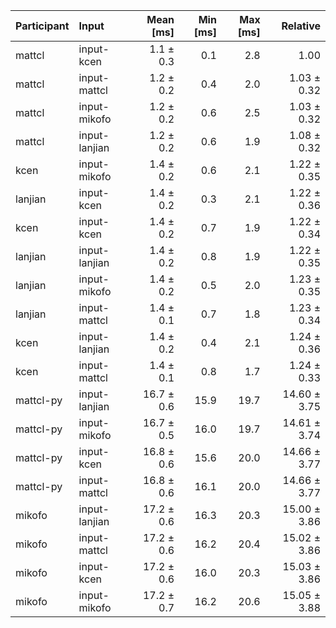 | Participant | Input | Mean [ms] | Min [ms] | Max [ms] | Relative |
|:---|:---|---:|---:|---:|---:|
| mattcl | input-kcen | 1.1 ± 0.3 | 0.1 | 2.8 | 1.00 |
| mattcl | input-mattcl | 1.2 ± 0.2 | 0.4 | 2.0 | 1.03 ± 0.32 |
| mattcl | input-mikofo | 1.2 ± 0.2 | 0.6 | 2.5 | 1.03 ± 0.32 |
| mattcl | input-lanjian | 1.2 ± 0.2 | 0.6 | 1.9 | 1.08 ± 0.32 |
| kcen | input-mikofo | 1.4 ± 0.2 | 0.6 | 2.1 | 1.22 ± 0.35 |
| lanjian | input-kcen | 1.4 ± 0.2 | 0.3 | 2.1 | 1.22 ± 0.36 |
| kcen | input-kcen | 1.4 ± 0.2 | 0.7 | 1.9 | 1.22 ± 0.34 |
| lanjian | input-lanjian | 1.4 ± 0.2 | 0.8 | 1.9 | 1.22 ± 0.35 |
| lanjian | input-mikofo | 1.4 ± 0.2 | 0.5 | 2.0 | 1.23 ± 0.35 |
| lanjian | input-mattcl | 1.4 ± 0.1 | 0.7 | 1.8 | 1.23 ± 0.34 |
| kcen | input-lanjian | 1.4 ± 0.2 | 0.4 | 2.1 | 1.24 ± 0.36 |
| kcen | input-mattcl | 1.4 ± 0.1 | 0.8 | 1.7 | 1.24 ± 0.33 |
| mattcl-py | input-lanjian | 16.7 ± 0.6 | 15.9 | 19.7 | 14.60 ± 3.75 |
| mattcl-py | input-mikofo | 16.7 ± 0.5 | 16.0 | 19.7 | 14.61 ± 3.74 |
| mattcl-py | input-kcen | 16.8 ± 0.6 | 15.6 | 20.0 | 14.66 ± 3.77 |
| mattcl-py | input-mattcl | 16.8 ± 0.6 | 16.1 | 20.0 | 14.66 ± 3.77 |
| mikofo | input-lanjian | 17.2 ± 0.6 | 16.3 | 20.3 | 15.00 ± 3.86 |
| mikofo | input-mattcl | 17.2 ± 0.6 | 16.2 | 20.4 | 15.02 ± 3.86 |
| mikofo | input-kcen | 17.2 ± 0.6 | 16.0 | 20.3 | 15.03 ± 3.86 |
| mikofo | input-mikofo | 17.2 ± 0.7 | 16.2 | 20.6 | 15.05 ± 3.88 |
